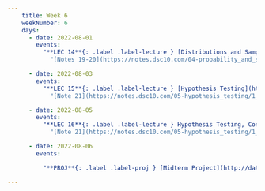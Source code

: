 ```yaml
---
    title: Week 6
    weekNumber: 6
    days:
      - date: 2022-08-01
        events:
          "**LEC 14**{: .label .label-lecture } [Distributions and Sampling](http://datahub.ucsd.edu/user-redirect/git-sync?repo=https://github.com/dsc-courses/dsc10-2022-su&subPath=lectures/lec14/lec14.ipynb)":
            "[Notes 19-20](https://notes.dsc10.com/04-probability_and_simulation/1_populations_and_samples.html)"

      - date: 2022-08-03
        events:
          "**LEC 15**{: .label .label-lecture } [Hypothesis Testing](http://datahub.ucsd.edu/user-redirect/git-sync?repo=https://github.com/dsc-courses/dsc10-2022-su&subPath=lectures/lec15/lec15.ipynb)":
            "[Note 21](https://notes.dsc10.com/05-hypothesis_testing/1_hypothesis_tests.html)"

      - date: 2022-08-05
        events:
          "**LEC 16**{: .label .label-lecture } Hypothesis Testing, Continued [(blank)](http://datahub.ucsd.edu/user-redirect/git-sync?repo=https://github.com/dsc-courses/dsc10-2022-su&subPath=lectures/lec16/lec16-live.ipynb) [(complete)](http://datahub.ucsd.edu/user-redirect/git-sync?repo=https://github.com/dsc-courses/dsc10-2022-su&subPath=lectures/lec16/lec16.ipynb)":
            "[Note 21](https://notes.dsc10.com/05-hypothesis_testing/1_hypothesis_tests.html)"

      - date: 2022-08-06
        events:

          "**PROJ**{: .label .label-proj } [Midterm Project](http://datahub.ucsd.edu/user-redirect/git-sync?repo=https://github.com/dsc-courses/dsc10-2022-su&subPath=projects/midterm_project/MidtermProject.ipynb)":

---
```

